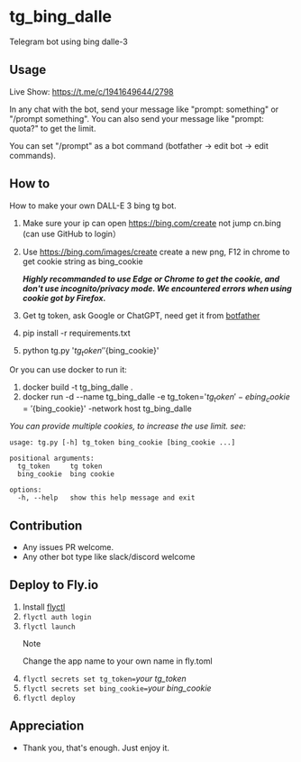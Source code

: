 # tg_bing_dalle

Telegram bot using bing dalle-3

## Usage

Live Show: https://t.me/c/1941649644/2798

In any chat with the bot, send your message like "prompt: something" or "/prompt something".
You can also send your message like "prompt: quota?" to get the limit.

You can set "/prompt" as a bot command (botfather -> edit bot -> edit commands).

## How to

How to make your own DALL-E 3 bing tg bot.

1. Make sure your ip can open https://bing.com/create not jump cn.bing (can use GitHub to login）
2. Use https://bing.com/images/create create a new png, F12 in chrome to get cookie string as bing_cookie

   **_Highly recommanded to use Edge or Chrome to get the cookie, and don't use incognito/privacy mode. We encountered errors when using cookie got by Firefox._**

3. Get tg token, ask Google or ChatGPT, need get it from [botfather](https://t.me/BotFather)
4. pip install -r requirements.txt
5. python tg.py '${tg_token}' '${bing_cookie}'

Or you can use docker to run it:
1. docker build -t tg_bing_dalle .
2. docker run -d --name tg_bing_dalle -e tg_token='${tg_token}' -e bing_cookie='${bing_cookie}' -network host tg_bing_dalle

*You can provide multiple cookies, to increase the use limit. see:*

```
usage: tg.py [-h] tg_token bing_cookie [bing_cookie ...]

positional arguments:
  tg_token     tg token
  bing_cookie  bing cookie

options:
  -h, --help   show this help message and exit

```

## Contribution

- Any issues PR welcome.
- Any other bot type like slack/discord welcome

## Deploy to Fly.io

1. Install [flyctl](https://fly.io/docs/getting-started/installing-flyctl/)
2. `flyctl auth login`
3. `flyctl launch`
   > [!NOTE]
   > Change the app name to your own name in fly.toml
4. `flyctl secrets set tg_token=`_your tg_token_
5. `flyctl secrets set bing_cookie=`_your bing_cookie_
6. `flyctl deploy`

## Appreciation

- Thank you, that's enough. Just enjoy it.


